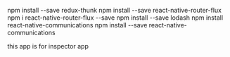 npm install --save redux-thunk
npm install --save react-native-router-flux
npm i react-native-router-flux --save
 npm install --save lodash
 npm install react-native-communications
 npm install --save react-native-communications
 
 this app is for inspector app